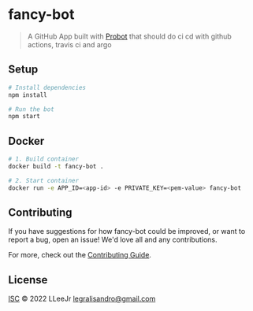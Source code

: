 # fancy-bot

> A GitHub App built with [Probot](https://github.com/probot/probot) that should do ci cd with github actions, travis ci and argo

## Setup

```sh
# Install dependencies
npm install

# Run the bot
npm start
```

## Docker

```sh
# 1. Build container
docker build -t fancy-bot .

# 2. Start container
docker run -e APP_ID=<app-id> -e PRIVATE_KEY=<pem-value> fancy-bot
```

## Contributing

If you have suggestions for how fancy-bot could be improved, or want to report a bug, open an issue! We'd love all and any contributions.

For more, check out the [Contributing Guide](CONTRIBUTING.md).

## License

[ISC](LICENSE) © 2022 LLeeJr <legralisandro@gmail.com>

